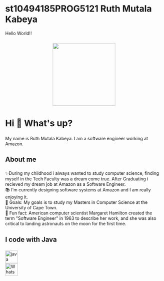 # st10494185PROG5121 Ruth Mutala Kabeya
<p align="left">Hello World!!</p>

###

<div align="center">
  <img height="200" src="https://i.imgflip.com/65efzo.gif"  />
</div>

###
<h1 align="left">Hi 👋 What's up?</h1>

###

<p align="left">My name is Ruth Mutala Kabeya. I am a software engineer working at Amazon.</p>

###

<h2 align="left">About me</h2>

###

<p align="left">✨During my childhood i always wanted to study computer science, finding myself in the Tech Faculty was a dream come true. After Graduating i recieved my dream job at Amazon as a Software Engineer.<br>📚 I'm currently designing software systems at Amazon and I am really enjoying it.<br>🎯 Goals: My goals is to study my Masters in Computer Science at the University of Cape Town.<br>🎲 Fun fact: American computer scientist Margaret Hamilton created the term "Software Engineer" in 1963 to describe her work, and she was also critical to landing astronauts on the moon for the first time. </p>

###

<h2 align="left">I code with Java </h2>

###

<div align="left">
  <img src="https://cdn.jsdelivr.net/gh/devicons/devicon/icons/java/java-original.svg" height="40" alt="java logo"  />
  <div align="left">
    <img src="https://cdn.jsdelivr.net/gh/devicons/devicon/icons/WhatsApp/WhatsApp-original.svg" height="40" alt="WhatsApp logo"  />
</div>

###

###
